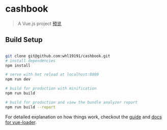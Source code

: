 # cashbook

> A Vue.js project
[预览](https://whl19191.github.io/cashbook/dist)

## Build Setup

``` bash

git clone git@github.com:whl19191/cashbook.git
# install dependencies
npm install

# serve with hot reload at localhost:8080
npm run dev

# build for production with minification
npm run build

# build for production and view the bundle analyzer report
npm run build --report
```

For detailed explanation on how things work, checkout the [guide](http://vuejs-templates.github.io/webpack/) and [docs for vue-loader](http://vuejs.github.io/vue-loader).
